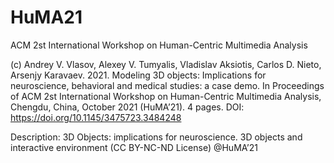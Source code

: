 # HuMA21
ACM 2st International Workshop on Human-Centric Multimedia Analysis 

(c) Andrey V. Vlasov, Alexey V. Tumyalis, Vladislav Aksiotis, Carlos D. Nieto, Arsenjy Karavaev. 2021. Modeling 3D objects: Implications for neuroscience, behavioral and medical studies: a case demo. In Proceedings of ACM 2st International Workshop on Human-Centric Multimedia Analysis, Chengdu, China, October 2021 (HuMA’21). 4 pages. DOI: https://doi.org/10.1145/3475723.3484248

Description: 3D Objects: implications for neuroscience. 
3D objects and interactive environment (CC BY-NC-ND License) @HuMA’21
